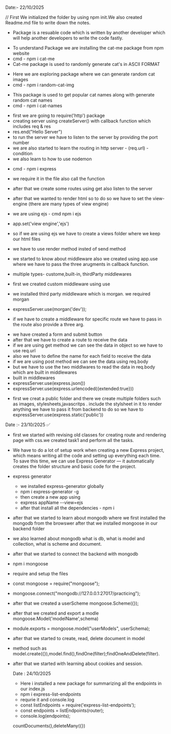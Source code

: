 Date:- 22/10/2025

// First We initialized the folder by using npm init.We also created Readme.md file to write down the notes.

<!-- package -->
- Package is a resuable code which is written by another developer which will help another developers to write the code fastly.

<!-- Installing cat-me -->
- To understand Package we are installing the cat-me package from npm website
- cmd - npm i cat-me
- Cat-me package is used to randomly generate cat's in ASCII FORMAT

<!-- Installing random-cat-img-->
- Here we are exploring package where we can generate random cat images
- cmd - npm i random-cat-img

<!--Installing Ccat-names -->
- This package is used to get popular cat names along with generate random cat names
- cmd - npm i cat-names

<!-- Creating Server using http  -->
- first we are going to require('http') package
- creating server using createServer() with callback function which includes req & res
-  res.end("Hello Server")
- to run the server we have to listen to the server by providing the port number
- we are also started to learn the routing in http server - (req.url) - condition
- we also learn to how to use nodemon


<!-- Express -->
- cmd - npm i express
- we require it in the file also call the function
- after that we create some routes using get also listen to the server

- after that we wanted to render html so to do so we have to set the view-engine (there are many types  of view engine)
- we are using ejs - cmd npm i ejs
- app.set('view engine','ejs')
- so if we are using ejs we have to create a views folder where we keep our html files
- we have to use render method insted of send method


<!-- Middlewars -->
- we started to know about middleware also we created using app.use where we have to pass the three arugments in callback function.
- multiple types- custome,built-in, thirdParty middlewares

- first we created custom middleware using use
- we installed third party middleware which is morgan. we required morgan
- expressServer.use(morgan('dev'));

- if we have to create a middleware for specific route we have to pass in the route also provide a three arg.

<!-- Form controls -->
- we have created a form and submit button
- after that we have to create a route to receive the data
- if we are using get method we can see the data in object so we have to use req.url
- also we have to define the name for each field to receive the data
- if we are using post method we can see the data using req.body
- but we have to use the two middlwares to read the data in req.body which are built in middlewares
- built in middlewares
- expressServer.use(express.json())
- expressServer.use(express.urlencoded({extended:true}))

<!-- How to link css to the frontend -->
- first we creat a public folder and there we create multiple folders such as images, stylesheets,javascritps . include the stylsheet in it to render anything we have to pass it from backend to do so we have to expressServer.use(express.static('public'))



Date :- 23/10/2025 ✅

<!-- Harsh bhaiya YT :- Backend The Endgamepart 1 -->

- first we started with revising old classes for creating route and rendering page with css.we created task1 and perform all the tasks.

- We have to do a lot of setup work when creating a new Express project, which means writing all the code and setting up everything each time. To save this time, we can use Express Generator — it automatically creates the folder structure and basic code for the project.

- express generator 
  - we installed express-generator globally
  - npm i express-generator -g
  - then create a new app using 
  - express appName --view=ejs
  - after that install all the dependencies -  npm i 

- after that we started to learn about mongodb where we first installed the mongodb from the browswer after that we installed mongoose in our backend folder
- we also learned about mongodb what is db, what is model and collection, what is scheme and document.
-  after that we started to connect the backend with mongodb 
- npm i mongoose
- require and setup the files
- const mongoose = require("mongoose");
- mongoose.connect("mongodb://127.0.0.1:27017/practicing");
- after that we created a userScheme mongoose.Scheme({});
- after that we created and export  a modle mongoose.Model('modelName',schema)
- module.exports = mongoose.model("userModels", userSchema);
- after that we started to create, read, delete document in model
- method such as model.create({}),model.find(),findOne(filter);findOneAndDelete(filter).
- after that we started with learning about cookies and session.



  Date : 24/10/2025
  <!-- Revising all the concepts -->

  - Here i installed a new package for summarizing all the endpoints in our index.js
   - npm i express-list-endpoints
   - requrie it and console.log
   - const listEndpoints = require('express-list-endpoints');
   - const endpoints = listEndpoints(router);
   - console.log(endpoints);




   countDocuments(),deleteMany({})